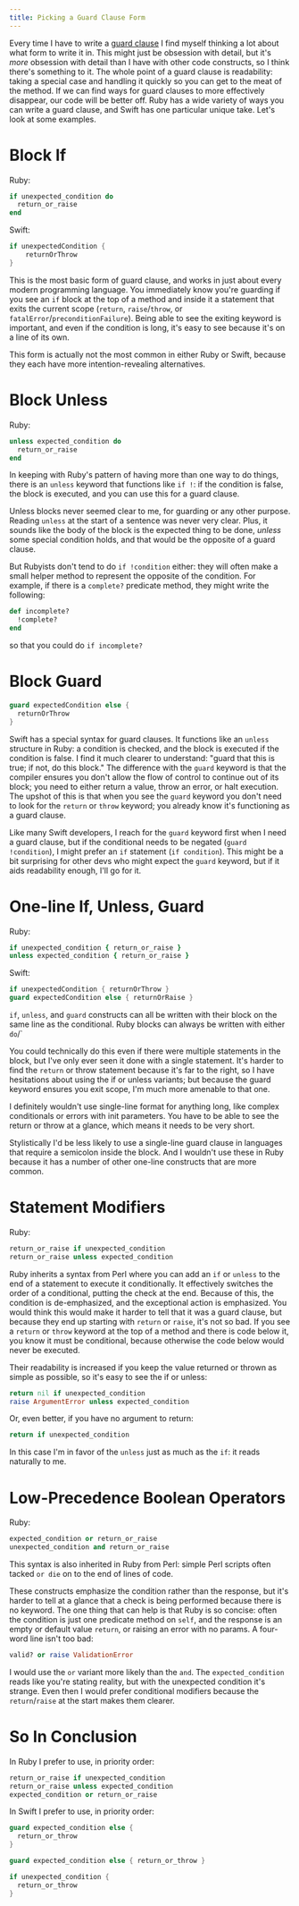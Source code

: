 ```yaml
---
title: Picking a Guard Clause Form
---
```


Every time I have to write a [guard clause](http://wiki.c2.com/?GuardClause) I find myself thinking a lot about what form to write it in. This might just be obsession with detail, but it's _more_ obsession with detail than I have with other code constructs, so I think there's something to it. The whole point of a guard clause is readability: taking a special case and handling it quickly so you can get to the meat of the method. If we can find ways for guard clauses to more effectively disappear, our code will be better off. Ruby has a wide variety of ways you can write a guard clause, and Swift has one particular unique take. Let's look at some examples.

# Block If
Ruby:

```ruby
if unexpected_condition do
  return_or_raise
end
```

Swift:

```swift
if unexpectedCondition {
    returnOrThrow
}
```

This is the most basic form of guard clause, and works in just about every modern programming language. You immediately know you're guarding if you see an `if` block at the top of a method and inside it a statement that exits the current scope (`return`, `raise`/`throw`, or `fatalError`/`preconditionFailure`). Being able to see the exiting keyword is important, and even if the condition is long, it's easy to see because it's on a line of its own.

This form is actually not the most common in either Ruby or Swift, because they each have more intention-revealing alternatives.

# Block Unless

Ruby:

```ruby
unless expected_condition do
  return_or_raise
end
```

In keeping with Ruby's pattern of having more than one way to do things, there is an `unless` keyword that functions like `if !`: if the condition is false, the block is executed, and you can use this for a guard clause.

Unless blocks never seemed clear to me, for guarding or any other purpose. Reading `unless` at the start of a sentence was never very clear. Plus, it sounds like the body of the block is the expected thing to be done, *unless* some special condition holds, and that would be the opposite of a guard clause.

But Rubyists don't tend to do `if !condition` either: they will often make a small helper method to represent the opposite of the condition. For example, if there is a `complete?` predicate method, they might write the following:

```ruby
def incomplete?
  !complete?
end
```

so that you could do `if incomplete?`

# Block Guard

```swift
guard expectedCondition else {
  returnOrThrow
}
```

Swift has a special syntax for guard clauses. It functions like an `unless` structure in Ruby: a condition is checked, and the block is executed if the condition is false. I find it much clearer to understand: "guard that this is true; if not, do this block." The difference with the `guard` keyword is that the compiler ensures you don't allow the flow of control to continue out of its block; you need to either return a value, throw an error, or halt execution. The upshot of this is that when you see the `guard` keyword you don't need to look for the `return` or `throw` keyword; you already know it's functioning as a guard clause.

Like many Swift developers, I reach for the `guard` keyword first when I need a guard clause, but if the conditional needs to be negated (`guard !condition`), I might prefer an `if` statement (`if condition`). This might be a bit surprising for other devs who might expect the `guard` keyword, but if it aids readability enough, I'll go for it.

# One-line If, Unless, Guard

Ruby:

```ruby
if unexpected_condition { return_or_raise }
unless expected_condition { return_or_raise }
```

Swift:

```swift
if unexpectedCondition { returnOrThrow }
guard expectedCondition else { returnOrRaise }
```

`if`, `unless`, and `guard` constructs can all be written with their block on the same line as the conditional. Ruby blocks can always be written with either `do`/`

You could technically do this even if there were multiple statements in the block, but I've only ever seen it done with a single statement. It's harder to find the `return` or throw statement because it's far to the right, so I have hesitations about using the if or unless variants; but because the guard keyword ensures you exit scope, I'm much more amenable to that one.

I definitely wouldn't use single-line format for anything long, like complex conditionals or errors with init parameters. You have to be able to see the return or throw at a glance, which means it needs to be very short.

Stylistically I'd be less likely to use a single-line guard clause in languages that require a semicolon inside the block. And I wouldn't use these in Ruby because it has a number of other one-line constructs that are more common.

# Statement Modifiers

Ruby:

```ruby
return_or_raise if unexpected_condition
return_or_raise unless expected_condition
```

Ruby inherits a syntax from Perl where you can add an `if` or `unless` to the end of a statement to execute it conditionally. It effectively switches the order of a conditional, putting the check at the end. Because of this, the condition is de-emphasized, and the exceptional action is emphasized. You would think this would make it harder to tell that it was a guard clause, but because they end up starting with `return` or `raise`, it's not so bad. If you see a `return` or `throw` keyword at the top of a method and there is code below it, you know it must be conditional, because otherwise the code below would never be executed.

Their readability is increased if you keep the value returned or thrown as simple as possible, so it's easy to see the if or unless:

```ruby
return nil if unexpected_condition
raise ArgumentError unless expected_condition
```

Or, even better, if you have no argument to return:

```ruby
return if unexpected_condition
```

In this case I'm in favor of the `unless` just as much as the `if`: it reads naturally to me.

# Low-Precedence Boolean Operators

Ruby:

```ruby
expected_condition or return_or_raise
unexpected_condition and return_or_raise
```

This syntax is also inherited in Ruby from Perl: simple Perl scripts often tacked `or die` on to the end of lines of code.

These constructs emphasize the condition rather than the response, but it's harder to tell at a glance that a check is being performed because there is no keyword. The one thing that can help is that Ruby is so concise: often the condition is just one predicate method on `self`, and the response is an empty or default value `return`, or raising an error with no params. A four-word line isn't too bad:

```ruby
valid? or raise ValidationError
```

I would use the `or` variant more likely than the `and`. The `expected_condition` reads like you're stating reality, but with the unexpected condition it's strange. Even then I would prefer conditional modifiers because the `return`/`raise` at the start makes them clearer.

# So In Conclusion

In Ruby I prefer to use, in priority order:

```ruby
return_or_raise if unexpected_condition
return_or_raise unless expected_condition
expected_condition or return_or_raise
```

In Swift I prefer to use, in priority order:

```swift
guard expected_condition else {
  return_or_throw
}

guard expected_condition else { return_or_throw }

if unexpected_condition {
  return_or_throw
}
```
